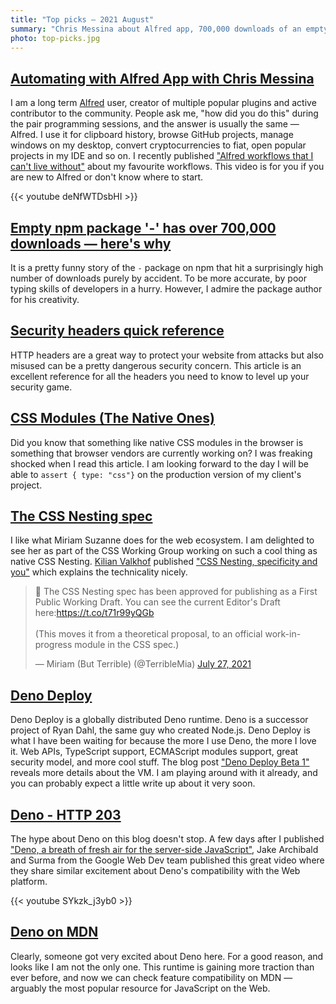 ```yaml
---
title: "Top picks — 2021 August"
summary: "Chris Messina about Alfred app, 700,000 downloads of an empty npm package, security headers, native CSS modules, CSS neting, amazing Deno and a lot more…"
photo: top-picks.jpg
---
```


## [Automating with Alfred App with Chris Messina](https://youtu.be/deNfWTDsbHI)

I am a long term [Alfred](https://www.alfredapp.com) user, creator of multiple popular plugins and active contributor to the community. People ask me, "how did you do this" during the pair programming sessions, and the answer is usually the same — Alfred. I use it for clipboard history, browse GitHub projects, manage windows on my desktop, convert cryptocurrencies to fiat, open popular projects in my IDE and so on. I recently published ["Alfred workflows that I can't live without"](/alfred-workflows-that-i-cant-live-without/) about my favourite workflows. This video is for you if you are new to Alfred or don't know where to start.

{{< youtube deNfWTDsbHI >}}

## [Empty npm package '-' has over 700,000 downloads — here's why](https://www.bleepingcomputer.com/news/software/empty-npm-package-has-over-700-000-downloads-heres-why/)

It is a pretty funny story of the `-` package on npm that hit a surprisingly high number of downloads purely by accident. To be more accurate, by poor typing skills of developers in a hurry. However, I admire the package author for his creativity.

## [Security headers quick reference](https://web.dev/security-headers/)

HTTP headers are a great way to protect your website from attacks but also misused can be a pretty dangerous security concern. This article is an excellent reference for all the headers you need to know to level up your security game.

## [CSS Modules (The Native Ones)](https://css-tricks.com/css-modules-the-native-ones/)

Did you know that something like native CSS modules in the browser is something that browser vendors are currently working on? I was freaking shocked when I read this article. I am looking forward to the day I will be able to `assert { type: "css"}` on the production version of my client's project.

## [The CSS Nesting spec](https://twitter.com/TerribleMia/status/1420072006188376069)

I like what Miriam Suzanne does for the web ecosystem. I am delighted to see her as part of the CSS Working Group working on such a cool thing as native CSS Nesting. [Kilian Valkhof](https://twitter.com/kilianvalkhof) published ["CSS Nesting, specificity and you"](https://kilianvalkhof.com/2021/css-html/css--nesting-specificity-and-you/) which explains the technicality nicely.

<blockquote class="twitter-tweet"><p lang="en" dir="ltr">🎉 The CSS Nesting spec has been approved for publishing as a First Public Working Draft. You can see the current Editor&#39;s Draft here:<a href="https://t.co/t71r99yQGb">https://t.co/t71r99yQGb</a><br><br>(This moves it from a theoretical proposal, to an official work-in-progress module in the CSS spec.)</p>&mdash; Miriam (But Terrible) (@TerribleMia) <a href="https://twitter.com/TerribleMia/status/1420072006188376069?ref_src=twsrc%5Etfw">July 27, 2021</a></blockquote> <script async src="https://platform.twitter.com/widgets.js" charset="utf-8"></script>

## [Deno Deploy](https://deno.com/deploy)

Deno Deploy is a globally distributed Deno runtime. Deno is a successor project of Ryan Dahl, the same guy who created Node.js. Deno Deploy is what I have been waiting for because the more I use Deno, the more I love it. Web APIs, TypeScript support, ECMAScript modules support, great security model, and more cool stuff. The blog post ["Deno Deploy Beta 1"](https://deno.com/blog/deploy-beta1) reveals more details about the VM. I am playing around with it already, and you can probably expect a little write up about it very soon.

## [Deno - HTTP 203](https://youtu.be/SYkzk_j3yb0)

The hype about Deno on this blog doesn't stop. A few days after I published ["Deno, a breath of fresh air for the server-side JavaScript"](/deno-a-breath-of-fresh-air-for-the-server-side-javascript/), Jake Archibald and Surma from the Google Web Dev team published this great video where they share similar excitement about Deno's compatibility with the Web platform.

{{< youtube SYkzk_j3yb0 >}}

## [Deno on MDN](https://deno.com/blog/deno-on-mdn)

Clearly, someone got very excited about Deno here. For a good reason, and looks like I am not the only one. This runtime is gaining more traction than ever before, and now we can check feature compatibility on MDN — arguably the most popular resource for JavaScript on the Web.
